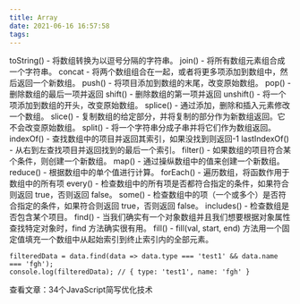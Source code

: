 ```yaml
---
title: Array
date: 2021-06-16 16:57:58
tags:
---
```

toString() - 将数组转换为以逗号分隔的字符串。
join() - 将所有数组元素组合成一个字符串。
concat - 将两个数组组合在一起，或者将更多项添加到数组中，然后返回一个新数组。
push() - 将项目添加到数组的末尾，改变原始数组。
pop() - 删除数组的最后一项并返回
shift() - 删除数组的第一项并返回
unshift() - 将一个项添加到数组的开头，改变原始数组。
splice() - 通过添加，删除和插入元素修改一个数组。
slice() - 复制数组的给定部分，并将复制的部分作为新数组返回。它不会改变原始数组。
split() - 将一个字符串分成子串并将它们作为数组返回。
indexOf() - 查找数组中的项目并返回其索引，如果没找到则返回-1
lastIndexOf() - 从右到左查找项目并返回找到的最后一个索引。
filter() - 如果数组的项目符合某个条件，则创建一个新数组。
map() - 通过操纵数组中的值来创建一个新数组。
reduce()  - 根据数组中的单个值进行计算。
forEach() - 遍历数组，将函数作用于数组中的所有项
every() - 检查数组中的所有项是否都符合指定的条件，如果符合则返回 true，否则返回 false。
some() - 检查数组中的项（一个或多个）是否符合指定的条件，如果符合则返回 true，否则返回 false。
includes() - 检查数组是否包含某个项目。
find() - 当我们确实有一个对象数组并且我们想要根据对象属性查找特定对象时，find 方法确实很有用。
fill() - fill(val, start, end) 方法用一个固定值填充一个数组中从起始索引到终止索引内的全部元素。
```
filteredData = data.find(data => data.type === 'test1' && data.name === 'fgh');
console.log(filteredData); // { type: 'test1', name: 'fgh' }
```

查看文章：34个JavaScript简写优化技术
